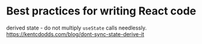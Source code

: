 
# Best practices for writing React code 

<!-- todo - this should refer to dev-portal guidelines -->
derived state - do not multiply `useState` calls needlessly. 
 <https://kentcdodds.com/blog/dont-sync-state-derive-it>

